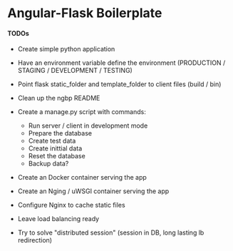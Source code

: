 # Angular-Flask Boilerplate

#### TODOs
- Create simple python application
- Have an environment variable define the environment (PRODUCTION / STAGING / DEVELOPMENT / TESTING)
- Point flask static_folder and template_folder to client files (build / bin)

- Clean up the ngbp README
- Create a manage.py script with commands:
    - Run server / client in development mode
    - Prepare the database
    - Create test data
    - Create inittial data
    - Reset the database
    - Backup data?
- Create an Docker container serving the app
- Create an Nging / uWSGI container serving the app
- Configure Nginx to cache static files
- Leave load balancing ready
- Try to solve "distributed session" (session in DB, long lasting lb redirection)
